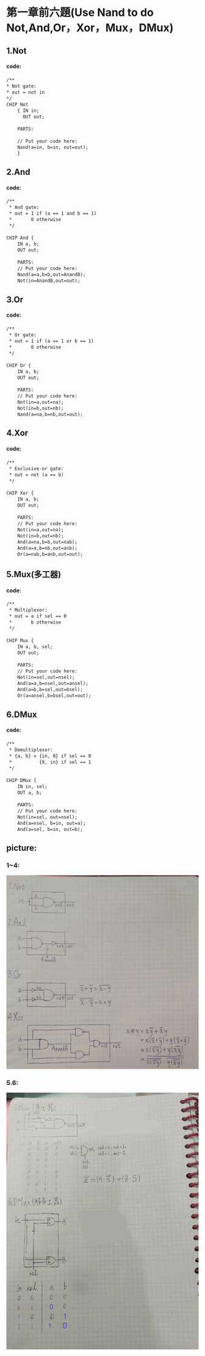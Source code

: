 # 第一章前六題(Use Nand to do Not,And,Or，Xor，Mux，DMux)
## 1.Not
#### code:
```
/**
* Not gate:
* out = not in
*/ 
CHIP Not 
    { IN in;
      OUT out;

    PARTS: 

    // Put your code here:
    Nand(a=in, b=in, out=out);
    }
```

## 2.And
#### code:
```
/**
 * And gate: 
 * out = 1 if (a == 1 and b == 1)
 *       0 otherwise
 */

CHIP And {
    IN a, b;
    OUT out;

    PARTS:
    // Put your code here:
    Nand(a=a,b=b,out=AnandB);
    Not(in=AnandB,out=out);
```
## 3.Or
#### code:
```
/**
 * Or gate:
 * out = 1 if (a == 1 or b == 1)
 *       0 otherwise
 */

CHIP Or {
    IN a, b;
    OUT out;

    PARTS:
    // Put your code here:
    Not(in=a,out=na);
    Not(in=b,out=nb);
    Nand(a=na,b=nb,out=out);
```

## 4.Xor
#### code:
```
/**
 * Exclusive-or gate:
 * out = not (a == b)
 */

CHIP Xor {
    IN a, b;
    OUT out;

    PARTS:
    // Put your code here:
    Not(in=a,out=na);
    Not(in=b,out=nb);
    And(a=na,b=b,out=nab);
    And(a=a,b=nb,out=anb);
    Or(a=nab,b=anb,out=out);
```

## 5.Mux(多工器)
#### code:
```
/** 
 * Multiplexor:
 * out = a if sel == 0
 *       b otherwise
 */

CHIP Mux {
    IN a, b, sel;
    OUT out;

    PARTS:
    // Put your code here:
    Not(in=sel,out=nsel);
    And(a=a,b=nsel,out=ansel);
    And(a=b,b=sel,out=bsel);
    Or(a=ansel,b=bsel,out=out); 
```

## 6.DMux
#### code:
```
/**
 * Demultiplexor:
 * {a, b} = {in, 0} if sel == 0
 *          {0, in} if sel == 1
 */

CHIP DMux {
    IN in, sel;
    OUT a, b;

    PARTS:
    // Put your code here:
    Not(in=sel, out=nsel);
    And(a=nsel, b=in, out=a);
    And(a=sel, b=in, out=b);
```

## picture:
### 1~4:
![image](https://github.com/yichien1019/co109a/blob/master/hw/1-1.jpg?raw=true)
### 5.6:
![image](https://github.com/yichien1019/co109a/blob/master/hw/1-2.jpg?raw=true)
